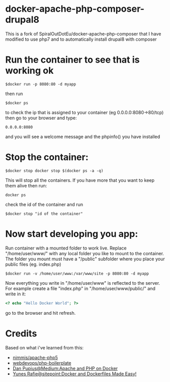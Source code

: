 # docker-apache-php-composer-drupal8
This is a fork of SpiralOutDotEu/docker-apache-php-composer that I have modified to use php7 and to automatically install drupal8 with composer

# Run the container to see that is working ok
```
$docker run -p 8080:80 -d myapp
```
then run 
```
$docker ps
```
to check the ip that is assigned to your container (eg 0.0.0.0:8080->80/tcp)
then go to your browser and type: 
```
0.0.0.0:8080
```
and you will see a welcome message and the phpinfo() you have installed

# Stop the container:
```
$docker stop docker stop $(docker ps -a -q)
```
This will stop all the containers. 
If you have more that you want to keep them alive then run:
```
docker ps
```
check the id of the container and run 
```
$docker stop "id of the container"
```
# Now start developing you app:

Run container with a mounted folder to work live.
Replace "/home/user/www/" with any local folder you like to mount to the container.
The folder you mount must have a "/public" subfolder where you place your public files (eg. index.php)
```
$docker run -v /home/user/www:/var/www/site -p 8080:80 -d myapp
```
Now everything you write in "/home/user/www" is reflected to the server.
For example create a file "index.php" in  "/home/user/www/public/" and write in it:
```php
<? echo "Hello Docker World"; ?>
```
go to the browser and hit refresh.

# Credits
Based on what i've learned from this:
- [nimmis/apache-php5](https://hub.docker.com/r/nimmis/apache-php5/~/dockerfile/)
- [webdevops/php-boilerplate](https://hub.docker.com/r/webdevops/php-boilerplate/~/dockerfile/)
- [Dan Pupius@Medium:Apache and PHP on Docker](https://medium.com/dev-tricks/apache-and-php-on-docker-44faef716150#.5bz3h5mgy)
- [Yunes Rafie@sitepoint:Docker and Dockerfiles Made Easy!](http://www.sitepoint.com/docker-and-dockerfiles-made-easy/)
